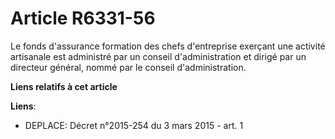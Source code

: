 # Article R6331-56

Le fonds d'assurance formation des chefs d'entreprise exerçant une activité artisanale est administré par un conseil
d'administration et dirigé par un directeur général, nommé par le conseil d'administration.

**Liens relatifs à cet article**

**Liens**:

  - DEPLACE: Décret n°2015-254 du 3 mars 2015 - art. 1
